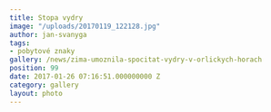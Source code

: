 ```yaml
---
title: Stopa vydry
image: "/uploads/20170119_122128.jpg"
author: jan-svanyga
tags:
- pobytové znaky
gallery: /news/zima-umoznila-spocitat-vydry-v-orlickych-horach
position: 99
date: 2017-01-26 07:16:51.000000000 Z
category: gallery
layout: photo
---
```

